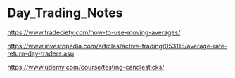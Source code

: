 # Day_Trading_Notes

https://www.tradeciety.com/how-to-use-moving-averages/


https://www.investopedia.com/articles/active-trading/053115/average-rate-return-day-traders.asp


https://www.udemy.com/course/testing-candlesticks/
